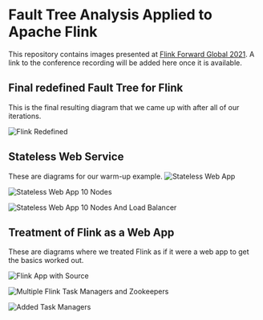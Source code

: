 # Fault Tree Analysis Applied to Apache Flink

This repository contains images presented at [Flink Forward Global 2021](https://www.flink-forward.org/global-2021/conference-program#fault-tree-analysis-applied-to-apache-flink). 
A link to the conference recording will be added here once it is available.

## Final redefined Fault Tree for Flink
This is the final resulting diagram that we came up with after all of our iterations.

![Flink Redefined](fault-trees/flink_app_redefined_definition.png)

## Stateless Web Service
These are diagrams for our warm-up example.
![Stateless Web App](fault-trees/stateless_web_app_simple.png)

![Stateless Web App 10 Nodes](fault-trees/stateless_web_app_10_nodes.png)

![Stateless Web App 10 Nodes And Load Balancer](fault-trees/stateless_web_app_10_nodes_lb.png)

## Treatment of Flink as a Web App
These are diagrams where we treated Flink as if it were a web app to get the basics worked out.

![Flink App with Source](fault-trees/flink_app_source_and_app.png)

![Multiple Flink Task Managers and Zookeepers](fault-trees/flink_app_two_job_managers_zk.png)

![Added Task Managers](fault-trees/flink_app_more_task_managers.png)